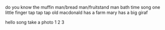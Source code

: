 do you know the muffin man/bread man/fruitstand man
bath time song
one little finger tap tap tap
old macdonald has a farm
mary has a big giraf

hello song
take a photo 1 2 3
